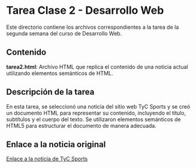 # Tarea Clase 2 - Desarrollo Web

Este directorio contiene los archivos correspondientes a la tarea de la segunda semana del curso de Desarrollo Web.

## Contenido

**tarea2.html**: Archivo HTML que replica el contenido de una noticia actual utilizando elementos semánticos de HTML.

## Descripción de la tarea

En esta tarea, se seleccionó una noticia del sitio web TyC Sports y se creó un documento HTML para representar su contenido, incluyendo el título, subtítulos y el cuerpo del texto. Se utilizaron elementos semánticos de HTML5 para estructurar el documento de manera adecuada.

## Enlace a la noticia original

[Enlace a la noticia de TyC Sports](https://www.tycsports.com/liga-profesional-de-futbol/rosario-central-holan-di-maria-mercado-de-pases-fichajes-id652558.html)
